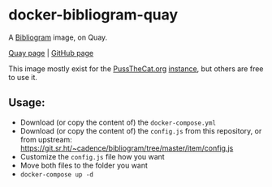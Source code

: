 # docker-bibliogram-quay

A [Bibliogram](https://sr.ht/~cadence/bibliogram/) image, on Quay.

[Quay page](https://quay.io/repository/pussthecatorg/bibliogram) | [GitHub page](https://github.com/PussTheCat-org/docker-bibliogram-quay)

This image mostly exist for the [PussTheCat.org](https://pussthecat.org/) [instance](https://bibliogram.pussthecat.org/), but others are free to use it.

## Usage:

- Download (or copy the content of) the `docker-compose.yml` 
- Download (or copy the content of) the `config.js` from this repository, or from upstream: https://git.sr.ht/~cadence/bibliogram/tree/master/item/config.js
- Customize the `config.js` file how you want
- Move both files to the folder you want
- `docker-compose up -d`
